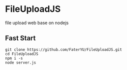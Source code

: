 # FileUploadJS

file upload web base on nodejs

## Fast Start

```shell
git clone https://github.com/FaterYU/FileUploadJS.git
cd FileUploadJS
npm i -s
node server.js
```